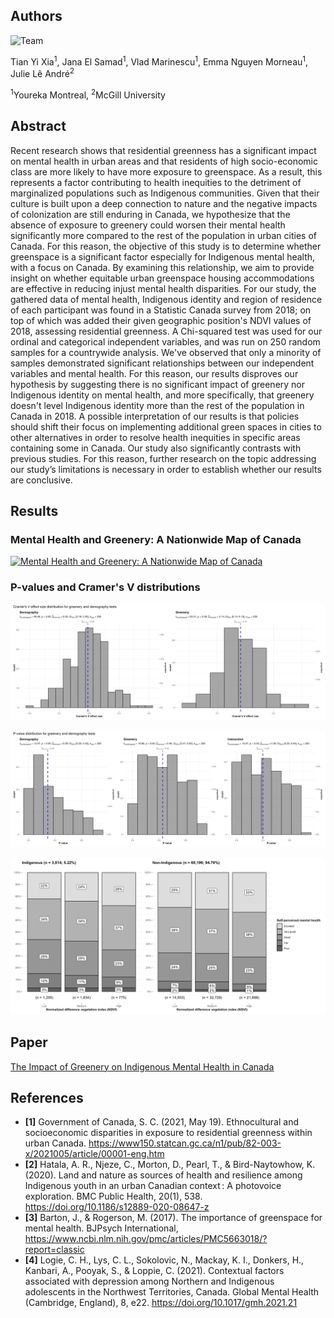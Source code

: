 ## Authors

![Team](https://raw.githubusercontent.com/ThatAquarel/greenery/chi2/documents/team.JPG)

Tian Yi Xia<sup>1</sup>, Jana El Samad<sup>1</sup>, Vlad Marinescu<sup>1</sup>, Emma Nguyen Morneau<sup>1</sup>, Julie Lê André<sup>2</sup>

<sup>1</sup>Youreka Montreal, <sup>2</sup>McGill University

## Abstract

Recent research shows that residential greenness has a significant impact on mental health in urban areas and that residents of high socio-economic class are more likely to have more exposure to greenspace. As a result, this represents a factor contributing to health inequities to the detriment of marginalized populations such as Indigenous communities. Given that their culture is built upon a deep connection to nature and the negative impacts of colonization are still enduring in Canada, we hypothesize that the absence of exposure to greenery could worsen their mental health significantly more compared to the rest of the population in urban cities of Canada. 
For this reason, the objective of this study is to determine whether greenspace is a significant factor especially for Indigenous mental health, with a focus on Canada. By examining this relationship, we aim to provide insight on whether equitable urban greenspace housing accommodations are effective in reducing injust mental health disparities. 
For our study, the gathered data of mental health, Indigenous identity and region of residence of each participant was found in a Statistic Canada survey from 2018; on top of which was added their given geographic position's NDVI values of 2018, assessing residential greenness. A Chi-squared test was used for our ordinal and categorical independent variables, and was run on 250 random samples for a countrywide analysis. We've observed that only a minority of samples demonstrated significant relationships between our independent variables and mental health. For this reason, our results disproves our hypothesis by suggesting there is no significant impact of greenery nor Indigenous identity on mental health, and more specifically, that greenery doesn't level Indigenous identity more than the rest of the population in Canada in 2018. A possible interpretation of our results is that policies should shift their focus on implementing  additional green spaces in cities to other alternatives in order to resolve health inequities in specific areas containing some in Canada. 
Our study also significantly contrasts with previous studies. For this reason, further research on the topic addressing our study’s limitations is necessary in order to establish whether our results are conclusive. 

## Results

### Mental Health and Greenery: A Nationwide Map of Canada

[![Mental Health and Greenery: A Nationwide Map of Canada](https://raw.githubusercontent.com/ThatAquarel/greenery/chi2/docs/map.PNG)](https://observablehq.com/@greenery/greenery)

### P-values and Cramer's V distributions

[![cramerv_dist](https://raw.githubusercontent.com/ThatAquarel/greenery/chi2/src/cramerv_dist.png)](https://raw.githubusercontent.com/ThatAquarel/greenery/chi2/src/cramerv_dist.png)

[![pvalue_dist](https://raw.githubusercontent.com/ThatAquarel/greenery/chi2/src/pvalue_dist.png)](https://raw.githubusercontent.com/ThatAquarel/greenery/chi2/src/pvalue_dist.pngg)

[![data_vis](https://raw.githubusercontent.com/ThatAquarel/greenery/chi2/src/data_vis.png)](https://raw.githubusercontent.com/ThatAquarel/greenery/chi2/src/data_vis.pngg)

## Paper

[The Impact of Greenery on Indigenous Mental Health in Canada](https://github.com/ThatAquarel/greenery/blob/chi2/documents/manuscrit.pdf)

## References

- **[1]** Government of Canada, S. C. (2021, May 19). Ethnocultural and socioeconomic disparities in exposure to residential greenness within urban Canada. https://www150.statcan.gc.ca/n1/pub/82-003-x/2021005/article/00001-eng.htm
- **[2]** Hatala, A. R., Njeze, C., Morton, D., Pearl, T., & Bird-Naytowhow, K. (2020). Land and nature as sources of health and resilience among Indigenous youth in an urban Canadian context : A photovoice exploration. BMC Public Health, 20(1), 538. https://doi.org/10.1186/s12889-020-08647-z
- **[3]** Barton, J., & Rogerson, M. (2017). The importance of greenspace for mental health. BJPsych International, https://www.ncbi.nlm.nih.gov/pmc/articles/PMC5663018/?report=classic
- **[4]** Logie, C. H., Lys, C. L., Sokolovic, N., Mackay, K. I., Donkers, H., Kanbari, A., Pooyak, S., & Loppie, C. (2021). Contextual factors associated with depression among Northern and Indigenous adolescents in the Northwest Territories, Canada. Global Mental Health (Cambridge, England), 8, e22. https://doi.org/10.1017/gmh.2021.21
